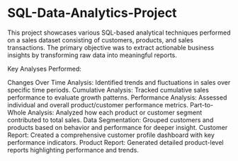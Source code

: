 # SQL-Data-Analytics-Project

This project showcases various SQL-based analytical techniques performed on a sales dataset consisting of customers, products, and sales transactions. The primary objective was to extract actionable business insights by transforming raw data into meaningful reports.


Key Analyses Performed:

Changes Over Time Analysis: Identified trends and fluctuations in sales over specific time periods.
Cumulative Analysis: Tracked cumulative sales performance to evaluate growth patterns.
Performance Analysis: Assessed individual and overall product/customer performance metrics.
Part-to-Whole Analysis: Analyzed how each product or customer segment contributed to total sales.
Data Segmentation: Grouped customers and products based on behavior and performance for deeper insight.
Customer Report: Created a comprehensive customer profile dashboard with key performance indicators.
Product Report: Generated detailed product-level reports highlighting performance and trends.
